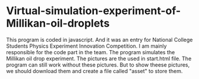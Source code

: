 # Virtual-simulation-experiment-of-Millikan-oil-droplets
This program is coded in javascript. And it was an entry for National College Students Physics Experiment Innovation Competition. I am mainly responsible for the code part in the team. The program simulates the Millikan oil drop experiment.
The pictures are the used in start.html file. The program can still work without these pictures. But to show theese pictures, we should download them and create a file called "asset" to  store them.
